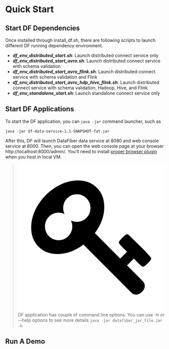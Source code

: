 # Quick Start
## Start DF Dependencies
Once installed through install_df.sh, there are following scripts to launch different DF running dependency environment.
* ***df_env_distributed_start.sh***: Launch distributed connect service only
* ***df_env_distributed_start_avro.sh***: Launch distributed connect service with schema validation 
* ***df_env_distributed_start_avro_flink.sh***: Launch distributed connect service with schema validation and Flink
* ***df_env_distributed_start_avro_hdp_hive_flink.sh***: Launch distributed connect service with schema validation, Hadoop, Hive, and Flink
* ***df_env_standalone_start.sh***: Launch standalone connect service only

## Start DF Applications
To start the DF application, you can ```java -jar``` command launcher, such as 

    java -jar df-data-service-1.1-SNAPSHOT-fat.jar
After this, DF will launch DataFiber data service at 8080 and web console service at 8000. Then, you can open the web console page at your browser http://localhost:8000/admin/. You'll need to install [proper browser plugin](troubleshooting_area.html#Access-Control-Allow-Origin_header_access_is_not_allowed) when you host in local VM.

><img src="image/tip.jpg"> DF application has couple of command line options. You can use -h or --help options to see more details ```java -jar datafiber_jar_file.jar -h```


## Run A Demo